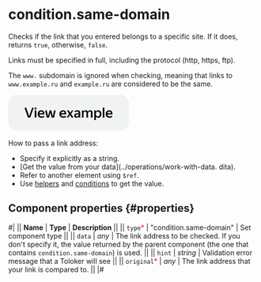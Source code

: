 # condition.same-domain

Checks if the link that you entered belongs to a specific site. If it does, returns `true`, otherwise, `false`.

Links must be specified in full, including the protocol (http, https, ftp).

The `www.` subdomain is ignored when checking, meaning that links to `www.example.ru` and `example.ru` are considered to be the same.

[![image](../_images/buttons/view-example.svg)](https://clck.ru/apq6v)

How to pass a link address:

- Specify it explicitly as a string.
- [Get the value from your data](../operations/work-with-data. dita).
- Refer to another element using `$ref`.
- Use [helpers](helpers.md) and [conditions](conditions.md) to get the value.

## Component properties {#properties}

#|
|| **Name** | **Type** | **Description** ||
|| `type`<span style="color: red">\*</span> | "condition.same-domain" | Set component type ||
|| `data` | _any_ | The link address to be checked. If you don't specify it, the value returned by the parent component (the one that contains `condition.same-domain`) is used. ||
|| `hint` | _string_ | Validation error message that a Toloker will see ||
|| `original`<span style="color: red">\*</span> | _any_ | The link address that your link is compared to. ||
|#
